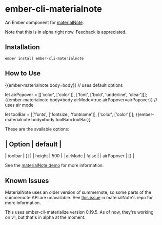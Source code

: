 # ember-cli-materialnote

An Ember component for [materialNote](https://github.com/Cerealkillerway/materialNote).

Note that this is in alpha right now. Feedback is appreciated.

## Installation

`ember install ember-cli-materialnote`

## How to Use

{{ember-materialnote body=body}} // uses default options

let airPopover = [['color', ['color']], ['font', ['bold', 'underline', 'clear']]];
{{ember-materialnote body=body airMode=true airPopover=airPopover}} // uses air mode

let toolBar = [['fonts', ['fontsize', 'fontname']], ['color', ['color']]];
{{ember-materialnote body=body toolBar=toolBar}}

These are the available options:

| Option | default |
--------------------
| toolbar | [] |
| height | 500 |
| airMode | false |
| airPopover | [] |

See the [materialNote demo](http://www.web-forge.info/projects/materialNote) for more information.

## Known Issues

MaterialNote uses an older version of summernote, so some parts of the summernote API are unavailable. See [this issue](https://github.com/Cerealkillerway/materialNote/issues/8) in materialNote's repo for more information.

This uses ember-cli-materialize version 0.19.5. As of now, they're working on v1, but that's in alpha at the moment.
